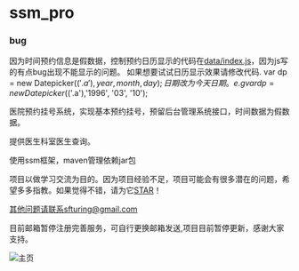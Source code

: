 # ssm_pro

### bug
因为时间预约信息是假数据，控制预约日历显示的代码在[data/index.js](https://github.com/sfturing/hosp_order/blob/master/ssm_pro/src/main/webapp/assets/date/js/index.js)，因为js写的有点bug出现不能显示的问题。
如果想要试试日历显示效果请修改代码.
var dp = new Datepicker($('.a'), year, month, day);日期改为今天日期。e.g var dp = new Datepicker($('.a'),'1996', '03', '10');



医院预约挂号系统，实现基本预约挂号，预留后台管理系统接口，时间数据为假数据。

提供医生科室医生查询。

使用ssm框架，maven管理依赖jar包


项目以做学习交流为目的。因为项目经验不足，项目可能会有很多潜在的问题，希望多多指教。如果觉得不错，请为它[STAR](https://github.com/sfturing/hosp_order/stargazers)！

其他问题请联系sfturing@gmail.com

目前邮箱暂停注册完善服务，可自行更换邮箱发送,项目目前暂停更新，感谢大家支持。


![主页](http://sfturing.cn/upload/2017/04/ssm_index.png)


